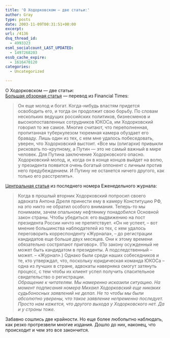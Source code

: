 ```yaml
---
title: 'О Ходорковском — две статьи:'
author: Gray
type: posts
date: 2003-11-09T00:31:51+00:00
excerpt:
url: /4136
dsq_thread_id:
  - 4993323
esml_socialcount_LAST_UPDATED:
  - 1497268203
essb_cache_expire:
  - 1616470120
categories:
  - Uncategorized

---
```








О Ходорковском &#8212; две статьи:  
<a href="http://www.newsru.com/world/05Nov2003/ukos1.html" target="_blank">Большая обзорная статья</a> &#8212; перевод из Financial Times:

> Он еще молод и богат. Когда-нибудь властям придется освободить его, и тогда он продолжит свою борьбу. По словам нескольких ведущих российских политиков, бизнесменов и высокопоставленных сотрудников ЮКОСа, им Ходорковский говорил то же самое. Многие считают, что переполненная, пропитанная туберкулезом тюремная камера обуздает его браваду. Лишь один из тех, с кем мне удалось побеседовать, уверен, что Ходорковский выстоит. &#171;Все мы (олигархи) привыкли рисковать по-крупному, а Путин &#8212; это не самый важный в мире человек. Для Путина заключение Ходорковского опасно. Ходорковский молод, и, когда он в конце концов выйдет на волю, у президента появится очень богатый оппонент с личным против него предубеждением. И Путину не останется ничего другого, как только его расстрелять&#187;. 

<a href="http://ej.ru/094/tema/01/index.html" target="_blank">Центральная статья</a> из последнего номера Еженедельного журнала:

> Когда в прошлый вторник Ходорковский попросил своего адвоката Антона Дреля принести ему в камеру Конституцию РФ, на это никто не обратил особого внимания. Теперь-то мы понимаем, зачем опальному нефтянику понадобился Основной закон страны. Чтобы убедиться: его выдвижению на пост президента России ничто не препятствует. &laquo;Он не успеет, &#8211; вот мнение большинства наблюдателей из тех, с кем удалось переговорить корреспонденту &laquo;Журнала&raquo;, &#8211; до регистрации кандидатов еще больше двух месяцев. Они к этому времени обязательно состряпают приговор&raquo;. (По закону осужденный не может быть кандидатом в президенты. А подследственный &#8211; может. &#8211; &laquo;Журнал&raquo;.) Однако были среди наших собеседников и те, кто утверждал, что, поскольку юридическая команда ЮКОСа &#8211; одна из лучших в стране, адвокаты наверняка смогут затянуть процесс, с тем чтобы их клиент успел получить спасительное свидетельство о регистрации.  
> _Обращение к читателям. Мы намеренно исказили ситуацию. На момент подписания номера Михаил Ходорковский еще никаких судьбоносных заявлений не делал. Не то чтобы мы были абсолютно уверены, что такое заявление непременно последует. Просто нам кажется, что другого выхода у Ходорковского нет. Да и у страны тоже._

Забавно сошлись две крайности. Но еще более любопытно наблюдать, как резко протрезвели многие издания. Дошло до них, наконец, что происходит и чем это все закончится.